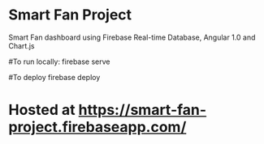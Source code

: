 # Smart Fan Project

Smart Fan dashboard using Firebase Real-time Database, Angular 1.0 and Chart.js

#To run locally:
    firebase serve
    
#To deploy
    firebase deploy
    
# Hosted at https://smart-fan-project.firebaseapp.com/




